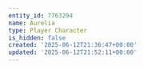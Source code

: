```yaml
---
entity_id: 7763294
name: Aurelia
type: Player Character
is_hidden: false
created: '2025-06-12T21:36:47+00:00'
updated: '2025-06-12T21:52:11+00:00'
---
```


